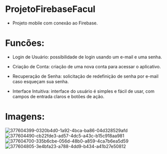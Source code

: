 # ProjetoFirebaseFacul
- Projeto mobile com conexão ao Firebase.

# Funcões:
- Login de Usuário: possibilidade de login usando um e-mail e uma senha.

- Criação de Conta: criação de uma nova conta para acessar o aplicativo.

- Recuperação de Senha: solicitação de redefinição de senha por e-mail caso esqueçam sua senha.

- Interface Intuitiva: interface do usuário é simples e fácil de usar, com campos de entrada claros e botões de ação.

# Imagens:
![377604399-0320b4d0-1a92-4bca-ba86-04d328529afd](https://github.com/user-attachments/assets/979e086f-3ab5-4173-a8f1-fe08f47c06cb)
![377604490-cb22fde3-ad57-4dc5-a43c-b15c918aa981](https://github.com/user-attachments/assets/68f90f3e-8b8c-4ddc-8fd7-7b8aa920b495)
![377604700-335b6cbe-056d-48b0-a859-4ca7b6ea5d59](https://github.com/user-attachments/assets/6287afd3-7f19-4aeb-ac26-255e1180e3fd)
![377604805-3e4bfa23-a788-4dd9-b434-a41b27e50812](https://github.com/user-attachments/assets/40f3b7b9-da17-4a89-8fcc-3dbfe7a079f9)
